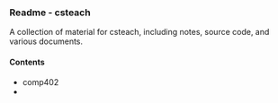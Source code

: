 ### Readme - csteach

A collection of material for csteach, including notes, source code, and various documents.

#### Contents
  * comp402
  * 
